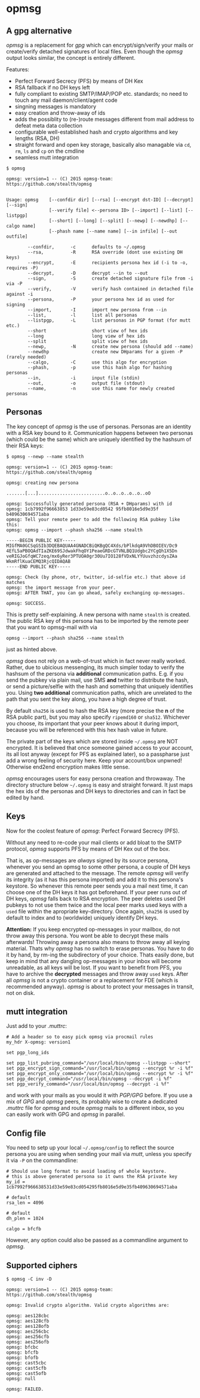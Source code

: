 opmsg
=====

A gpg alternative
-----------------

_opmsg_ is a replacement for _gpg_ which can encrypt/sign/verify
your mails or create/verify detached signatures of local files.
Even though the _opmsg_ output looks similar, the concept is entirely
different.

Features:

* Perfect Forward Secrecy (PFS) by means of DH Kex
* RSA fallback if no DH keys left
* fully compliant to existing SMTP/IMAP/POP etc. standards;
  no need to touch any mail daemon/client/agent code
* singning messages is mandatory
* easy creation and throw-away of ids
* adds the possiblity to (re-)route messages different
  from mail address to defeat meta data collection
* configurable well-established hash and crypto algorithms
  and key lengths (RSA, DH)
* straight forward and open key storage, basically also managable via
  `cd`, `rm`, `ls` and `cp` on the cmdline
* seamless mutt integration

```
$ opmsg

opmsg: version=1 -- (C) 2015 opmsg-team: https://github.com/stealth/opmsg


Usage: opmsg    [--confdir dir] [--rsa] [--encrypt dst-ID] [--decrypt] [--sign]
                [--verify file] <--persona ID> [--import] [--list] [--listpgp]
                [--short] [--long] [--split] [--newp] [--newdhp] [--calgo name]
                [--phash name [--name name] [--in infile] [--out outfile]

        --confdir,      -c      defaults to ~/.opmsg
        --rsa,          -R      RSA override (dont use existing DH keys)
        --encrypt,      -E      recipients persona hex id (-i to -o, requires -P)
        --decrypt,      -D      decrypt --in to --out
        --sign,         -S      create detached signature file from -i via -P
        --verify,       -V      verify hash contained in detached file against -i
        --persona,      -P      your persona hex id as used for signing
        --import,       -I      import new persona from --in
        --list,         -l      list all personas
        --listpgp,      -L      list personas in PGP format (for mutt etc.)
        --short                 short view of hex ids
        --long                  long view of hex ids
        --split                 split view of hex ids
        --newp,         -N      create new persona (should add --name)
        --newdhp                create new DHparams for a given -P (rarely needed)
        --calgo,        -C      use this algo for encryption
        --phash,        -p      use this hash algo for hashing personas
        --in,           -i      input file (stdin)
        --out,          -o      output file (stdout)
        --name,         -n      use this name for newly created personas
```

Personas
--------

The key concept of _opmsg_ is the use of personas. Personas are
an identity with a RSA key bound to it. Communication happens between
two personas (which could be the same) which are uniquely identified
by the hashsum of their RSA keys:

```
$ opmsg --newp --name stealth

opmsg: version=1 -- (C) 2015 opmsg-team: https://github.com/stealth/opmsg

opmsg: creating new persona

.......[...].........................o..o..o..o..o..oO

opmsg: Successfully generated persona (RSA + DHparams) with id
opmsg: 1cb7992f96663853 1d33e59e83cd0542 95fb8016e5d9e35f b409630694571aba
opmsg: Tell your remote peer to add the following RSA pubkey like this:
opmsg: opmsg --import --phash sha256 --name stealth

-----BEGIN PUBLIC KEY-----
MIGfMA0GCSqGSIb3DQEBAQUAA4GNADCBiQKBgQC4Xds/bPlkdqA9VhDBOIEV/Dc9
4EfL5aPBOQAdTIaZKE69SJdwakFhqOY1PeaeGRDcGTVNLBQ1Udgbc2YCgQh1X5Dn
veRIGJoGfqWC7zeq/mx6yRer3PTUOA0gr30Uu7IO128fVDxNLYYUuvzhzcdysZAa
WkmRflKuaCEMQ3RjcQIDAQAB
-----END PUBLIC KEY-----

opmsg: Check (by phone, otr, twitter, id-selfie etc.) that above id matches
opmsg: the import message from your peer.
opmsg: AFTER THAT, you can go ahead, safely exchanging op-messages.

opmsg: SUCCESS.
```

This is pretty self-explaining. A new persona with name `stealth` is
created. The public RSA key of this persona has to be imported by
the remote peer that you want to opmsg-mail with via

```
opmsg --import --phash sha256 --name stealth
```

just as hinted above.

_opmsg_ does not rely on a web-of-trust which in fact never really
worked. Rather, due to ubicious messenging, its much simpler today
to verify the hashsum of the persona via **additional** communication
paths. E.g. if you send the pubkey via plain mail, use SMS **and** twitter
to distribute the hash, or send a picture/selfie with the hash
and something that uniquely identifies you. Using **two additional**
communication paths, which are unrelated to the path that
you sent the key along, you have a high degree of trust.

By default `sha256` is used to hash the RSA key (more precise the
**n** of the RSA public part), but you may also specify `ripemd160`
or `sha512`. Whichever you choose, its important that your peer knows
about it during import, because you will be referenced with this hex hash value
in future.

The private part of the keys which are stored inside `~/.opmsg`
are NOT encrypted. It is believed that once someone gained access
to your account, its all lost anyway (except for PFS as explained later),
so a passpharse just add a wrong feeling of security here. Keep
your account/box unpwned! Otherwise end2end encryption makes little
sense.

_opmsg_ encourages users for easy persona creation and throwaway.
The directory structure below `~/.opmsg` is easy and straight
forward. It just maps the hex ids of the personas and DH keys
to directories and can in fact be edited by hand.

Keys
----

Now for the coolest feature of _opmsg_: Perfect Forward Secrecy (PFS).

Without any need to re-code your mail clients or add bloat to the
SMTP protocol, _opmsg_ supports PFS by means of DH Kex out of the box.

That is, as op-messages are _always_ signed by its source persona,
whenever you send an opmsg to some other persona, a couple of
DH keys are generated and attached to the message. The remote
_opmsg_ will verify its integrity (as it has this persona imported)
and add it to this persona's keystore. So whenever this remote peer
sends you a mail next time, it can choose one of the DH keys it has
got beforehand. If your peer runs out of DH keys, _opmsg_ falls
back to RSA encryption. The peer deletes used DH pubkeys to not
use them twice and the local peer marks used keys with a
`used` file within the apropriate key-directory. Once again,
`sha256` is used by default to index and to (worldwide) uniquely
identify DH keys.

**Attention:** If you keep encrypted op-messages in your mailbox,
do not throw away this persona. You wont be able to decrypt these mails
afterwards! Throwing away a persona also means to throw away all keying
material. Thats why _opmsg_ has no switch to erase personas. You have
to do it by hand, by rm-ing the subdirectory of your choice. Thats
easily done, but keep in mind that any dangling op-messages in your
inbox will become unreadable, as all keys will be lost. If you want to
benefit from PFS, you have to archive the **decrypted** messages and
throw away `used` keys. After all _opmsg_ is not a crypto container
or a replacement for FDE (which is recommended anyway). _opmsg_ is
about to protect your messages in transit, not on disk.



mutt integration
----------------

Just add to your _.muttrc_:

```
# Add a header so to easy pick opmsg via procmail rules
my_hdr X-opmsg: version1

set pgp_long_ids

set pgp_list_pubring_command="/usr/local/bin/opmsg --listpgp --short"
set pgp_encrypt_sign_command="/usr/local/bin/opmsg --encrypt %r -i %f"
set pgp_encrypt_only_command="/usr/local/bin/opmsg --encrypt %r -i %f"
set pgp_decrypt_command="/usr/local/bin/opmsg --decrypt -i %f"
set pgp_verify_command="/usr/local/bin/opmsg --decrypt -i %f"
```

and work with your mails as you would it with _PGP/GPG_ before. If you
use a mix of _GPG_ and _opmsg_ peers, its probably wise to create
a dedicated _.muttrc_ file for _opmsg_ and route _opmsg_ mails to
a different inbox, so you can easily work with GPG and _opmsg_ in
parallel.

Config file
-----------

You need to setp up your local `~/.opmsg/config` to reflect
the source persona you are using when sending your mail via _mutt_,
unless you specify it via `-P` on the commandline:


```
# Should use long format to avoid loading of whole keystore.
# this is above generated persona so it owns the RSA private key
my_id = 1cb7992f966638531d33e59e83cd054295fb8016e5d9e35fb409630694571aba

# default
rsa_len = 4096

# default
dh_plen = 1024

calgo = bfcfb
```

However, any option could also be passed as a commandline argument to
_opmsg_.

Supported ciphers
-----------------

```
$ opmsg -C inv -D

opmsg: version=1 -- (C) 2015 opmsg-team: https://github.com/stealth/opmsg

opmsg: Invalid crypto algorithm. Valid crypto algorithms are:

opmsg: aes128cbc
opmsg: aes128cfb
opmsg: aes128ofb
opmsg: aes256cbc
opmsg: aes256cfb
opmsg: aes256ofb
opmsg: bfcbc
opmsg: bfcfb
opmsg: bfofb
opmsg: cast5cbc
opmsg: cast5cfb
opmsg: cast5ofb
opmsg: null

opmsg: FAILED.
```



